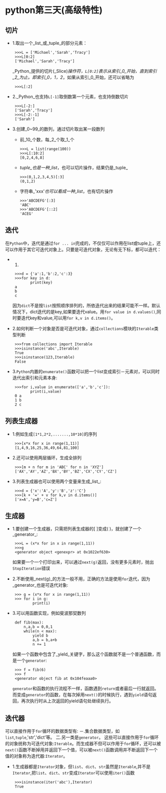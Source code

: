# **python第三天\(高级特性\)**

## **切片**

* 1.取出一个_list_或_tuple_的部分元素：

  ```
   >>>L = ['Michael','Sarah','Tracy']
   >>>L[0:2]
   ['Michael','Sarah','Tracy']

  ```

  _Python_提供的切片\(_Slice\)_操作符，`L[0:2]`表示从索引_0_开始，直到索引_2_为止。即索引_0，1，2_，如果从索引_0_开始，还可以省略为

  ```
   >>>L[:2]

  ```

* 2._Python_也支持`L[-1]`取倒数第一个元素，也支持倒数切片

  ```
   >>>L[-2:]
   ['Sarah','Tracy']
   >>>L[-2:-1]
   ['Sarah']

  ```

* 3.创建_0~99_的数列，通过切片取出某一段数列

  * 前_10_个数，每_2_个取_1_个

    ```
    >>>L = list(range(100))
    >>>L[:10:2]
    [0,2,4,6,8]

    ```

  * _tuple_也是一种_list_，也可以切片操作，结果仍是_tuple_

    ```
    >>>(0,1,2,3,4,5)[:3]
    (0,1,2)

    ```

  * 字符串_'xxx'_也可以看成一种_list_，也有切片操作

    ```
    >>>'ABCDEFG'[:3]
    'ABC'
    >>>'ABCDEFG'[::2]
    'ACEG'

    ```



## **迭代**

在`Python`中，迭代是通过`for ... in`完成的，不仅仅可以作用在list或tuple上，还可以作用于其它可迭代对象上。只要是可迭代对象，无论有无下标，都可以迭代：

* 1.

  ```
   >>>d = {'a':1,'b':2,'c':3}
   >>>for key in d:
          print(key)
   a
   b
   c

  ```

  因为`dict`不是按`list`按照顺序排列的，所依迭代出来的结果可能不一样。默认情况下，dict迭代的是key,如果要迭代value。用`for value in d.values()`,同时要迭代key和value,可以用`for k,v in d.items()`。

* 2.如何判断一个对象是否是可迭代对象，通过`collections`模块的`Iterable`类型判断

  ```
   >>>from collections import Iterable
   >>>isinstance('abc',Iterable)
   True
   >>>isinstance(123,Iterable)
   False

  ```

* 3.`Python`内置的`enumerate()`函数可以把一个list变成索引－元素对，可以同时迭代出索引和元素本身:

  ```
   >>>for i,value in enumerate(['a','b','c']):
          print(i,value)
   0 a
   1 b
   2 c

  ```


## **列表生成器**

* 1.例如生成`[1*1,2*2,.......,10*10]`的序列

  ```
   >>>[x*x for x in range(1,11)]
   [1,4,9,16,25,36,49,64,81,100]

  ```

* 2.还可以使用两层循环，生成全排列

  ```
   >>>[m + n for m in 'ABC' for n in 'XYZ']
   ['AX','AY','AZ','BX','BY','BZ','CX','CY','CZ']

  ```

* 3.列表生成器也可以使用两个变量来生成_list_:

  ```
   >>>d = {'x':'A','y':'B','z':'C'}
   >>>[k + '=' + v for k,v in d.items()]
   ['x=A','y=B','c=Z']

  ```


## **生成器**

* 1.要创建一个生成器，只需把列表生成器的\[ \]变成\( \)，就创建了一个_generator_:

  ```
   >>>L = (x*x for in x in range(1,11))
   >>>g
   <generator object <genexpr> at 0x1022ef630>

  ```

  如果要一个一个打印出来，可以通过`next(g)`返回，没有更多元素时，抛出`StopIteration`错误

* 2.不断使用_next\(g\)_的方法一般不用，正确的方法是使用`for`迭代，因为_generator_也是可迭代对象:

  ```
   >>> g = (x*x for x in range(1,11))
   >>> for i in g:
           print(i)

  ```

* 3.可以用函数实现，例如斐波那契数列

  ```
   def fib(max):
       n,a,b = 0,0,1
       while(n < max):
           yield b
           a,b = b,a+b
           n += 1

  ```

  如果一个函数中包含了_yield_关键字，那么这个函数就不是一个普通函数，而是一个`generator`:

  ```
   >>> f = fib(6)
   >>> f
   <generator object fib at 0x104feaaa0>

  ```

  `generator`和函数的执行流程不一样，函数遇到`return`或者最后一行就返回。而变成`generator`的函数，在每次掉用`next()`的时候执行，遇到`yield`语句返回，再次执行时从上次返回的yield语句处继续执行。


## **迭代器**

可以直接作用于`for`循环的数据类型有: －.集合数据类型，如`list`,`tuple`,'str','dict'等。 二.另一类是`generator`。 这些可以直接作用于`for`循环的对象统称为可迭代对象:`Iterable`。而生成器不但可以作用于`for`循环，还可以被`next()`函数不断掉用并返回下一个值，可以被`next()`函数调用并不断返回下一个值的对象称为迭代器:`Iterator`。

* 1.生成器都是`Iterator`对象，但`list`、`dict`、`str`虽然是`Iterable`,并不是`Iterator`,把`list`、`dict`、`str`变成`Iterator`可以使用`iter()`函数
  ```
   >>>isinstance(iter('abc'),Iterator)
   True
  ```


